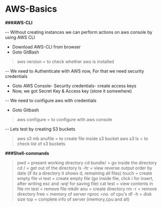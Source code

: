 # AWS-Basics

**###AWS-CLI**

-- Without creating instances we can perform actions on aws console by using AWS CLI
- Download AWS-CLI from browser
- Goto GitBash
> aws version = to check whether aws is installed

-- We need to Authenticate with AWS now, For that we need security credentials
- Goto AWS Console- Security credentials- create access keys
- Now, we got Secret Key & Access key (store it somewhere)

-- We need to configure aws with credentials
- Goto Gitbash
> aws configure = to configure with aws console

-- Lets test by creating S3 buckets
> aws s3 mb anufile = to create file inside s3 bucket
> aws s3 ls = to check list of s3 buckets


**###Shell-commands**

> pwd = present working directory
> cd bundle/ = go inside the directory
> cd / = get out of the directory
> ls -ltr = view reverse output order by date (if its a directory it shows d, remaining all files)
> touch = create empty file
> vi test = create empty file (go inside file, click i for insert, after writing esc and :wq! for saving file)
> cat test = view contents in file
> rm test = remove file
> mkdir anu = create directory
> rm -r = remove directory
> free = memory of server
> nproc =no. of cpu's
> df -h = disk size
> top = complete info of server (memory,cpu and all)
